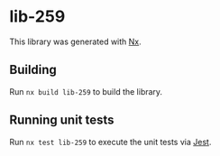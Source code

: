 # lib-259

This library was generated with [Nx](https://nx.dev).

## Building

Run `nx build lib-259` to build the library.

## Running unit tests

Run `nx test lib-259` to execute the unit tests via [Jest](https://jestjs.io).
